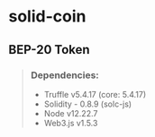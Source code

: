 # solid-coin
## BEP-20 Token
> ### Dependencies:
> 
> - Truffle v5.4.17 (core: 5.4.17)
> - Solidity - 0.8.9 (solc-js)
> - Node v12.22.7
> - Web3.js v1.5.3
> 
